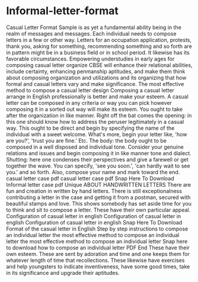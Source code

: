 # Informal-letter-format
Casual Letter Format Sample is as yet a fundamental ability being in the realm of messages and messages. Each individual needs to compose letters in a few or other way. Letters for an occupation application, protests, thank you, asking for something, recommending something and so forth are in pattern might be in a business field or in school period. It likewise has its favorable circumstances. Empowering understudies in early ages for composing casual letter organize CBSE will enhance their relational abilities, include certainty, enhancing penmanship aptitudes, and make them think about composing organization and utilizations and its organizing that how formal and casual letters vary and make significance.   The most effective method to compose a casual letter design   Composing a casual letter arrange in English professionally is better and make your esteem. A casual letter can be composed in any criteria or way you can pick however composing it in a sorted out way will make its esteem. You ought to take after the organization in like manner.   Right off the bat comes the opening: in this one should know how to address the peruser legitimately in a casual way. This ought to be direct and begin by specifying the name of the individual with a sweet welcome. What's more, begin your letter like, 'how are you?', 'trust you are fine.' Etc.   The body: the body ought to be composed in a well disposed and individual tone. Consider your genuine relations and issues and begin composing it in like manner tone and dialect.   Shutting: here one condenses their perspectives and give a farewell or get together the wave. You can specify, 'see you soon.', 'can hardly wait to see you.' and so forth. Also, compose your name and mark toward the end.   casual letter case pdf   casual letter case pdf   Snap Here To Download Informal letter case pdf   Unique ABOUT HANDWRITTEN LETTERS   There are fun and creation in written by hand letters. There is still exceptionalness contributing a letter in the case and getting it from a postman, secured with beautiful stamps and love. This shows somebody has set aside time for you to think and sit to compose a letter. These have their own particular appeal.   Configuration of casual letter in english   Configuration of casual letter in english   Configuration of casual letter in english   Snap Here To Download Format of the casual letter in English   Step by step instructions to compose an individual letter   the most effective method to compose an individual letter   the most effective method to compose an individual letter   Snap here to download how to compose an individual letter PDF   End   These have their own esteem. These are sent by adoration and time and one keeps them for whatever length of time that recollections. These likewise have exercises and help youngsters to indicate inventiveness, have some good times, take in its significance and upgrade their aptitudes.
